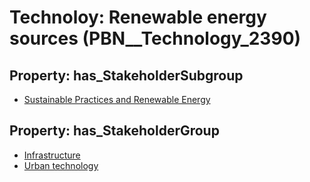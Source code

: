 # Technoloy: __Renewable energy sources__ (PBN__Technology_2390)

## Property: has_StakeholderSubgroup

* [Sustainable Practices and Renewable Energy](PBN__TechSubgroup_131)

## Property: has_StakeholderGroup

* [Infrastructure](PBN__TechGroup_4)
* [Urban technology](PBN__TechGroup_14)

